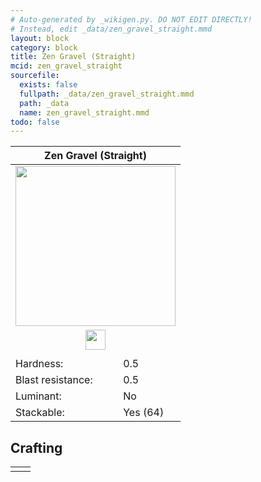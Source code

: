 ```yaml
---
# Auto-generated by _wikigen.py. DO NOT EDIT DIRECTLY!
# Instead, edit _data/zen_gravel_straight.mmd
layout: block
category: block
title: Zen Gravel (Straight)
mcid: zen_gravel_straight
sourcefile:
  exists: false
  fullpath: _data/zen_gravel_straight.mmd
  path: _data
  name: zen_gravel_straight.mmd
todo: false
---
```


<table class="block-info"><thead><tr>
<th colspan=2>Zen Gravel (Straight)</th>
</tr></thead><tbody>
<tr><td colspan=2 class="cell-image-big" style="text-align:center"><img onerror="this.src={{ "/img/missing_lg.png" | relative_url | jsonify | escape }}" src="/allotment/img/textures/allotment/zen_gravel_straight.png" width="256" height="256" alt="" class="preview-icon"></td></tr>
<tr><td colspan=2 class="cell-image-small" style="text-align:center"><img onerror="this.src={{ "/img/missing.png" | relative_url | jsonify | escape }}" src="/allotment/img/inventory_textures/allotment/zen_gravel_straight.png" width="32" height="32" alt="" class="inventory-icon"></td></tr>
<tr><td colspan=2 style="text-align:center"><span class="tool-info tool-shovel tool-level-0" title="Breaks faster with a Shovel"></span></td></tr>
<tr><td>Hardness:</td><td>0.5</td></tr>
<tr><td>Blast resistance:</td><td>0.5</td></tr>
<tr><td>Luminant:</td><td>No</td></tr>
<tr><td>Stackable:</td><td>Yes (64)</td></tr>
</tbody></table>

## Crafting

<table class="crafting-recipe crafting-shapeless"><tbody><tr>
<td><div class="crafting-ingredients">
<div class="crafting-ingredient">
<span title="Zen Gravel" class="item item-allotment:zen_gravel item-type-item" style="background-image:url(&quot;/allotment/img/inventory_textures/allotment/zen_gravel.png&quot;)"></span>
</div>
</div></td>
<td class="result">
<div class="result-inner">
<div class="result-slot">
<span title="Zen Gravel (Straight)" class="item item-allotment:zen_gravel_straight" style="background-image:url(&quot;/allotment/img/inventory_textures/allotment/zen_gravel_straight.png&quot;)"></span>
</div>
</div>
</td>
</tr></tbody></table>